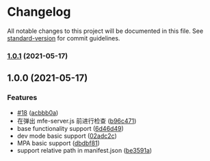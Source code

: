 # Changelog

All notable changes to this project will be documented in this file. See [standard-version](https://github.com/conventional-changelog/standard-version) for commit guidelines.

### [1.0.1](https://github.com/uioz/mfe-proxy-server/compare/v1.0.0...v1.0.1) (2021-05-17)

## 1.0.0 (2021-05-17)


### Features

* [#18](https://github.com/uioz/mfe-proxy-server/issues/18) ([acbbb0a](https://github.com/uioz/mfe-proxy-server/commit/acbbb0ab64bf795979f903e17cf13d22b66d6a5a))
* 在弹出 mfe-server.js 前进行检查 ([b96c471](https://github.com/uioz/mfe-proxy-server/commit/b96c471f2c372d745a69201487e0870efe84f156))
* base functionality support ([6d46d49](https://github.com/uioz/mfe-proxy-server/commit/6d46d49edd33a803cba2dcb967156b63a027d52d))
* dev mode basic support ([02adc2c](https://github.com/uioz/mfe-proxy-server/commit/02adc2c8a7a9a04bd50f5ccdeabc5310ef0948e2))
* MPA basic support ([dbdbf81](https://github.com/uioz/mfe-proxy-server/commit/dbdbf81f6b0915d3907a22bac7762ea0c5579087))
* support relative path in manifest.json ([be3591a](https://github.com/uioz/mfe-proxy-server/commit/be3591adc0f46fe8d83fad6c06ff0b2137b3a716))
